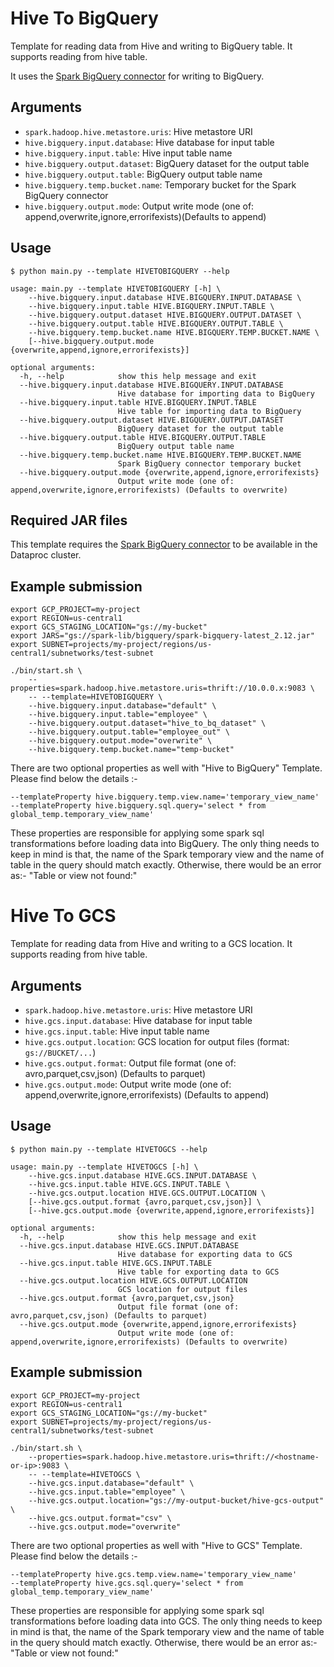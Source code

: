 # Hive To BigQuery

Template for reading data from Hive and writing to BigQuery table. It supports reading from hive table.

It uses the [Spark BigQuery connector](https://cloud.google.com/dataproc-serverless/docs/guides/bigquery-connector-spark-example) for writing to BigQuery.

## Arguments

* `spark.hadoop.hive.metastore.uris`: Hive metastore URI
* `hive.bigquery.input.database`: Hive database for input table
* `hive.bigquery.input.table`: Hive input table name
* `hive.bigquery.output.dataset`: BigQuery dataset for the output table
* `hive.bigquery.output.table`: BigQuery output table name
* `hive.bigquery.temp.bucket.name`: Temporary bucket for the Spark BigQuery connector
* `hive.bigquery.output.mode`: Output write mode (one of: append,overwrite,ignore,errorifexists)(Defaults to append)

## Usage

```
$ python main.py --template HIVETOBIGQUERY --help

usage: main.py --template HIVETOBIGQUERY [-h] \
    --hive.bigquery.input.database HIVE.BIGQUERY.INPUT.DATABASE \
    --hive.bigquery.input.table HIVE.BIGQUERY.INPUT.TABLE \
    --hive.bigquery.output.dataset HIVE.BIGQUERY.OUTPUT.DATASET \
    --hive.bigquery.output.table HIVE.BIGQUERY.OUTPUT.TABLE \
    --hive.bigquery.temp.bucket.name HIVE.BIGQUERY.TEMP.BUCKET.NAME \ 
    [--hive.bigquery.output.mode {overwrite,append,ignore,errorifexists}]

optional arguments:
  -h, --help            show this help message and exit
  --hive.bigquery.input.database HIVE.BIGQUERY.INPUT.DATABASE
                        Hive database for importing data to BigQuery
  --hive.bigquery.input.table HIVE.BIGQUERY.INPUT.TABLE
                        Hive table for importing data to BigQuery
  --hive.bigquery.output.dataset HIVE.BIGQUERY.OUTPUT.DATASET
                        BigQuery dataset for the output table
  --hive.bigquery.output.table HIVE.BIGQUERY.OUTPUT.TABLE
                        BigQuery output table name
  --hive.bigquery.temp.bucket.name HIVE.BIGQUERY.TEMP.BUCKET.NAME
                        Spark BigQuery connector temporary bucket
  --hive.bigquery.output.mode {overwrite,append,ignore,errorifexists}
                        Output write mode (one of: append,overwrite,ignore,errorifexists) (Defaults to overwrite)
```

## Required JAR files

This template requires the [Spark BigQuery connector](https://cloud.google.com/dataproc-serverless/docs/guides/bigquery-connector-spark-example) to be available in the Dataproc cluster.

## Example submission

```
export GCP_PROJECT=my-project
export REGION=us-central1
export GCS_STAGING_LOCATION="gs://my-bucket"
export JARS="gs://spark-lib/bigquery/spark-bigquery-latest_2.12.jar"
export SUBNET=projects/my-project/regions/us-central1/subnetworks/test-subnet

./bin/start.sh \
    --properties=spark.hadoop.hive.metastore.uris=thrift://10.0.0.x:9083 \
    -- --template=HIVETOBIGQUERY \
    --hive.bigquery.input.database="default" \
    --hive.bigquery.input.table="employee" \
    --hive.bigquery.output.dataset="hive_to_bq_dataset" \
    --hive.bigquery.output.table="employee_out" \
    --hive.bigquery.output.mode="overwrite" \
    --hive.bigquery.temp.bucket.name="temp-bucket"
```

There are two optional properties as well with "Hive to BigQuery" Template. Please find below the details :-

```
--templateProperty hive.bigquery.temp.view.name='temporary_view_name' 
--templateProperty hive.bigquery.sql.query='select * from global_temp.temporary_view_name'
```
These properties are responsible for applying some spark sql transformations before loading data into BigQuery.
The only thing needs to keep in mind is that, the name of the Spark temporary view and the name of table in the query should match exactly. Otherwise, there would be an error as:- "Table or view not found:"


# Hive To GCS

Template for reading data from Hive and writing to a GCS location. It supports reading from hive table.

## Arguments

* `spark.hadoop.hive.metastore.uris`: Hive metastore URI
* `hive.gcs.input.database`: Hive database for input table
* `hive.gcs.input.table`: Hive input table name
* `hive.gcs.output.location`: GCS location for output files (format: `gs://BUCKET/...`)
* `hive.gcs.output.format`: Output file format (one of: avro,parquet,csv,json) (Defaults to parquet)
* `hive.gcs.output.mode`: Output write mode (one of: append,overwrite,ignore,errorifexists) (Defaults to append)

## Usage

```
$ python main.py --template HIVETOGCS --help

usage: main.py --template HIVETOGCS [-h] \
    --hive.gcs.input.database HIVE.GCS.INPUT.DATABASE \ 
    --hive.gcs.input.table HIVE.GCS.INPUT.TABLE \
    --hive.gcs.output.location HIVE.GCS.OUTPUT.LOCATION \
    [--hive.gcs.output.format {avro,parquet,csv,json}] \
    [--hive.gcs.output.mode {overwrite,append,ignore,errorifexists}]

optional arguments:
  -h, --help            show this help message and exit
  --hive.gcs.input.database HIVE.GCS.INPUT.DATABASE
                        Hive database for exporting data to GCS
  --hive.gcs.input.table HIVE.GCS.INPUT.TABLE
                        Hive table for exporting data to GCS
  --hive.gcs.output.location HIVE.GCS.OUTPUT.LOCATION
                        GCS location for output files
  --hive.gcs.output.format {avro,parquet,csv,json}
                        Output file format (one of: avro,parquet,csv,json) (Defaults to parquet)
  --hive.gcs.output.mode {overwrite,append,ignore,errorifexists}
                        Output write mode (one of: append,overwrite,ignore,errorifexists) (Defaults to overwrite)
```

## Example submission

```
export GCP_PROJECT=my-project
export REGION=us-central1
export GCS_STAGING_LOCATION="gs://my-bucket"
export SUBNET=projects/my-project/regions/us-central1/subnetworks/test-subnet

./bin/start.sh \
    --properties=spark.hadoop.hive.metastore.uris=thrift://<hostname-or-ip>:9083 \
    -- --template=HIVETOGCS \
    --hive.gcs.input.database="default" \
    --hive.gcs.input.table="employee" \
    --hive.gcs.output.location="gs://my-output-bucket/hive-gcs-output" \
    --hive.gcs.output.format="csv" \
    --hive.gcs.output.mode="overwrite"
```

There are two optional properties as well with "Hive to GCS" Template. Please find below the details :-

```
--templateProperty hive.gcs.temp.view.name='temporary_view_name' 
--templateProperty hive.gcs.sql.query='select * from global_temp.temporary_view_name'
```
These properties are responsible for applying some spark sql transformations before loading data into GCS.
The only thing needs to keep in mind is that, the name of the Spark temporary view and the name of table in the query should match exactly. Otherwise, there would be an error as:- "Table or view not found:"
